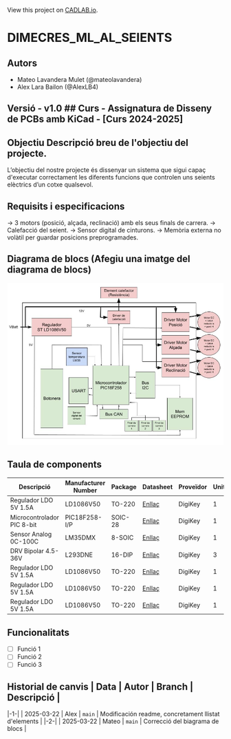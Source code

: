 View this project on [CADLAB.io](https://cadlab.io/project/28988). 

# DIMECRES_ML_AL_SEIENTS
## Autors
- Mateo Lavandera Mulet (@mateolavandera)
- Alex Lara Bailon (@AlexLB4)

## Versió - v1.0 ## Curs - Assignatura de Disseny de PCBs amb KiCad - [Curs 2024-2025]

## Objectiu Descripció breu de l'objectiu del projecte.
L’objectiu del nostre projecte és dissenyar un sistema que sigui capaç d'executar correctament les diferents funcions que controlen uns seients elèctrics d’un cotxe qualsevol.

## Requisits i especificacions
→ 3 motors (posició, alçada, reclinació) amb els seus finals de carrera. 
→ Calefacció del seient. 
→ Sensor digital de cinturons. 
→ Memòria externa no volàtil per guardar posicions preprogramades.

## Diagrama de blocs (Afegiu una imatge del diagrama de blocs)
![Diagrama de blocs](Diagrama%20de%20blocs%20EdD%20(1).jpg)

## Taula de components
| Descripció | Manufacturer Number | Package | Datasheet | Proveïdor | Unitats |
|------------|--------------------|---------|----------|----------|---------|
| Regulador LDO 5V 1.5A  | LD1086V50 | TO-220 | [Enllaç](https://www.st.com/content/ccc/resource/technical/document/datasheet/53/db/00/58/09/98/4b/36/CD00001884.pdf/files/CD00001884.pdf/jcr:content/translations/en.CD00001884.pdf) | DigiKey | 1 |
| Microcontrolador PIC 8-bit | PIC18F258-I/P | SOIC-28 | [Enllaç](https://ww1.microchip.com/downloads/aemDocuments/documents/OTH/ProductDocuments/DataSheets/39637d.pdf) | DigiKey | 1 |
|  Sensor Analog 0C-100C | LM35DMX | 8-SOIC | [Enllaç](https://www.ti.com/lit/ds/symlink/lm35.pdf?HQS=dis-dk-null-digikeymode-dsf-pfnullwwe&ts=1742666999263&ref_url=https%253A%252F%252Fwww.ti.com%252Fgeneral%252Fdocs%252Fsuppproductinfo.tsp%253FdistId%253D10%2526gotoUrl%253Dhttps%253A%252F%252Fwww.ti.com%252Flit%252Fgpn%252Flm35) | DigiKey | 1 |
| DRV Bipolar 4.5-36V  | L293DNE | 16-DIP | [Enllaç](https://rocelec.widen.net/view/pdf/wkqukq8bwz/slrs008d.pdf?t.download=true&u=5oefqw) | DigiKey | 3 |
| Regulador LDO 5V 1.5A  | LD1086V50 | TO-220 | [Enllaç](https://...) | DigiKey | 1 |
| Regulador LDO 5V 1.5A  | LD1086V50 | TO-220 | [Enllaç](https://...) | DigiKey | 1 |
| Regulador LDO 5V 1.5A  | LD1086V50 | TO-220 | [Enllaç](https://...) | DigiKey | 1 |

## Funcionalitats
- [ ] Funció 1
- [ ] Funció 2
- [ ] Funció 3

## Historial de canvis | Data | Autor | Branch | Descripció |
|-1-| | 2025-03-22 | Alex | `main` | Modificación readme, concretament llistat d'elements |
|-2-| | 2025-03-22 | Mateo | `main` | Correcció del biagrama de blocs |

